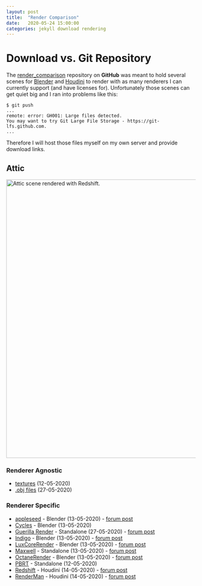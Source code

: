 ```yaml
---
layout: post
title:  "Render Comparison"
date:   2020-05-24 15:00:00
categories: jekyll download rendering
---
```


# Download vs. Git Repository

The [render_comparison][render_comparison] repository on **GitHub**
was meant to hold several scenes for [Blender][blender] and
[Houdini][houdini-indie] to render with as many renderers I can
currently support (and have licenses for). Unfortunately those scenes
can get quiet big and I ran into problems like this:

```shell
$ git push
...
remote: error: GH001: Large files detected.
You may want to try Git Large File Storage - https://git-lfs.github.com.
...
```

Therefore I will host those files myself on my own server and provide
download links.

## Attic

<p class="text-center"><img src="/assets/attic_redshift.png"
alt="Attic scene rendered with Redshift." width="740"
class="img-thumbnail"/></p>

### Renderer Agnostic

- [textures](https://www.janwalter.org/Download/Scenes/attic_textures.tar.xz) (12-05-2020)
- [.obj files](https://www.janwalter.org/Download/Scenes/attic_obj.tar.gz) (27-05-2020)

### Renderer Specific

- [appleseed](https://www.janwalter.org/Download/Scenes/attic_appleseed.blend) -
  Blender (13-05-2020) - [forum post](https://forum.appleseedhq.net/t/attic/1002)
- [Cycles](https://www.janwalter.org/Download/Scenes/attic.blend) - Blender (13-05-2020)
- [Guerilla
  Render](https://www.janwalter.org/Download/Scenes/attic_guerilla.tar.gz) -
  Standalone (27-05-2020) - [forum
  post](http://www.guerillarender.com/forum/viewtopic.php?id=1347)
- [Indigo](https://www.janwalter.org/Download/Scenes/attic_indigo.blend) -
  Blender (13-05-2020) - [forum
  post](https://www.indigorenderer.com/forum/viewtopic.php?f=3&t=15475)
- [LuxCoreRender](https://www.janwalter.org/Download/Scenes/attic_luxcore.blend) -
  Blender (13-05-2020) - [forum
  post](https://forums.luxcorerender.org/viewtopic.php?f=2&t=2218)
- [Maxwell](https://www.janwalter.org/Download/Scenes/attic_maxwell.mxs) -
  Standalone (13-05-2020) - [forum
  post](https://forum.maxwellrender.com/viewtopic.php?f=48&t=45701&p=399852#p399852)
- [OctaneRender](https://www.janwalter.org/Download/Scenes/attic_octane.blend) -
  Blender (13-05-2020) - [forum post](https://render.otoy.com/forum/viewtopic.php?f=6&t=74972)
- [PBRT](https://www.janwalter.org/Download/Scenes/attic_pbrt.gz) - Standalone (12-05-2020)
- [Redshift](https://www.janwalter.org/Download/Scenes/attic_houdini_redshift.tar.gz) -
  Houdini (14-05-2020) - [forum
  post](https://www.redshift3d.com/forums/viewthread/31580)
- [RenderMan](https://www.janwalter.org/Download/Scenes/attic_houdini_prman.tar.gz) -
  Houdini (14-05-2020) - [forum
  post](https://renderman.pixar.com/answers/questions/17319/prman-and-houdini.html)

[render_comparison]:   https://github.com/wahn/render_comparison
[blender]:             https://www.blender.org
[houdini-indie]:       https://www.sidefx.com/products/houdini/houdini-indie
